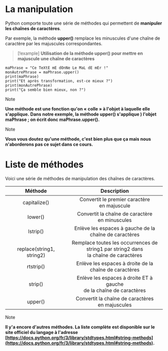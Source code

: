 # La manipulation


Python comporte toute une série de méthodes qui permettent de **manipuler les chaînes de caractères**.

Par exemple, la méthode **upper()** remplace les minuscules d'une chaîne de caractère par les majuscules correspondantes.

>[!example]
>**Utilisation de la méthode upper() pour mettre en majuscule une chaîne de caractères**
```
maPhrase = "Ce TeXtE mE dOnNe Le MaL dE mEr !"
monAutrePhrase = maPhrase.upper()
print(maPhrase)
print("Et après transformation, est-ce mieux ?")
print(monAutrePhrase)
print("Ça semble bien mieux, non ?")
```


>[!note]
>**Une méthode est une fonction qu'on « colle » à l'objet à laquelle elle s'applique.**
>**Dans notre exemple, la méthode upper() s'applique ) l'objet maPhrase ; on écrit donc maPhrase.upper().**

>[!note]
> **Vous vous doutez qu'une méthode, c'est bien plus que ça mais nous n'aborderons pas ce sujet dans ce cours.**


# Liste de méthodes

Voici une série de méthodes de manipulation des chaînes de caractères.


|            Méthode            |                                        Description                                        |
| :---------------------------: | :---------------------------------------------------------------------------------------: |
|         capitalize()          |                      Convertit le premier caractère<br> en majuscule                      |
|            lower()            |                     Convertit la chaîne de caractère<br>en minuscules                     |
|           lstrip()            |                Enlève les espaces à gauche de la <br>chaîne de caractères                 |
| <br>replace(string1, string2) | Remplace toutes les occurrences de<br>string1 par string2 dans<br>la chaîne de caractères |
|           rtstrip()           |                 Enlève les espaces à droite de la<br>chaîne de caractères                 |
|            strip()            |           Enlève les espaces à droite ET à gauche<br>de la chaîne de caractères           |
|            upper()            |                    Convertit la chaîne de caractères<br>en majuscules                     |

>[!note]
>**Il y'a encore d'autres méthodes. La liste complète est disponible sur le site officiel  du langage à l'adresse [https://docs.python.org/fr/3/library/stdtypes.html#string-methods](https://docs.python.org/fr/3/library/stdtypes.html#string-methods).**

